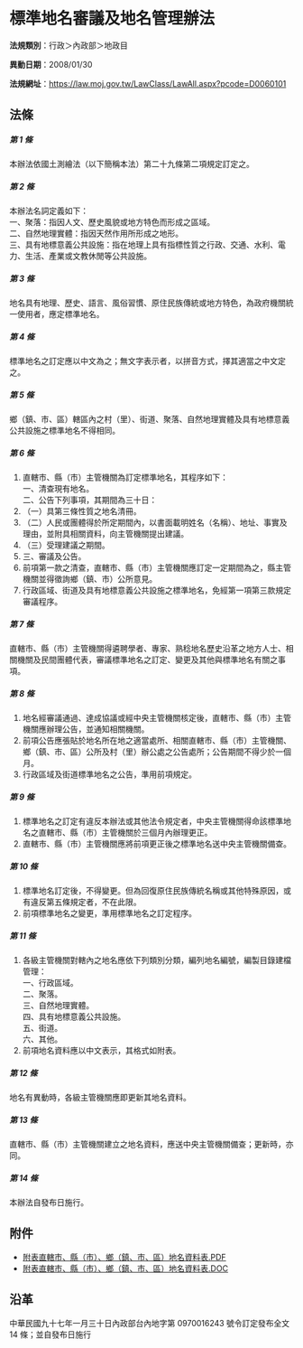 # 標準地名審議及地名管理辦法




**法規類別**：行政＞內政部＞地政目

**異動日期**：2008/01/30  

**法規網址**：https://law.moj.gov.tw/LawClass/LawAll.aspx?pcode=D0060101



## 法條
##### 第 1 條
本辦法依國土測繪法（以下簡稱本法）第二十九條第二項規定訂定之。

##### 第 2 條
本辦法名詞定義如下：  
一、聚落：指因人文、歷史風貌或地方特色而形成之區域。  
二、自然地理實體：指因天然作用所形成之地形。  
三、具有地標意義公共設施：指在地理上具有指標性質之行政、交通、水利、電力、生活、產業或文教休閒等公共設施。

##### 第 3 條
地名具有地理、歷史、語言、風俗習慣、原住民族傳統或地方特色，為政府機關統一使用者，應定標準地名。

##### 第 4 條
標準地名之訂定應以中文為之；無文字表示者，以拼音方式，擇其適當之中文定之。

##### 第 5 條
鄉（鎮、市、區）轄區內之村（里）、街道、聚落、自然地理實體及具有地標意義公共設施之標準地名不得相同。

##### 第 6 條
1. 直轄市、縣（市）主管機關為訂定標準地名，其程序如下：  
一、清查現有地名。  
二、公告下列事項，其期間為三十日：
1. （一）具第三條性質之地名清冊。
1. （二）人民或團體得於所定期間內，以書面載明姓名（名稱）、地址、事實及理由，並附具相關資料，向主管機關提出建議。
1. （三）受理建議之期間。
1. 三、審議及公告。
1. 前項第一款之清查，直轄市、縣（市）主管機關應訂定一定期間為之，縣主管機關並得徵詢鄉（鎮、市）公所意見。
1. 行政區域、街道及具有地標意義公共設施之標準地名，免經第一項第三款規定審議程序。

##### 第 7 條
直轄市、縣（市）主管機關得遴聘學者、專家、熟稔地名歷史沿革之地方人士、相關機關及民間團體代表，審議標準地名之訂定、變更及其他與標準地名有關之事項。

##### 第 8 條
1. 地名經審議通過、達成協議或經中央主管機關核定後，直轄市、縣（市）主管機關應辦理公告，並通知相關機關。
1. 前項公告應張貼於地名所在地之適當處所、相關直轄市、縣（市）主管機關、鄉（鎮、市、區）公所及村（里）辦公處之公告處所；公告期間不得少於一個月。
1. 行政區域及街道標準地名之公告，準用前項規定。

##### 第 9 條
1. 標準地名之訂定有違反本辦法或其他法令規定者，中央主管機關得命該標準地名之直轄市、縣（市）主管機關於三個月內辦理更正。
1. 直轄市、縣（市）主管機關應將前項更正後之標準地名送中央主管機關備查。

##### 第 10 條
1. 標準地名訂定後，不得變更。但為回復原住民族傳統名稱或其他特殊原因，或有違反第五條規定者，不在此限。
1. 前項標準地名之變更，準用標準地名之訂定程序。

##### 第 11 條
1. 各級主管機關對轄內之地名應依下列類別分類，編列地名編號，編製目錄建檔管理：  
一、行政區域。  
二、聚落。  
三、自然地理實體。  
四、具有地標意義公共設施。  
五、街道。  
六、其他。
1. 前項地名資料應以中文表示，其格式如附表。

##### 第 12 條
地名有異動時，各級主管機關應即更新其地名資料。

##### 第 13 條
直轄市、縣（市）主管機關建立之地名資料，應送中央主管機關備查；更新時，亦同。

##### 第 14 條
本辦法自發布日施行。
## 附件
* [附表直轄市、縣（市）、鄉（鎮、市、區）地名資料表.PDF](https://law.moj.gov.tw/LawClass/LawGetFile.ashx?FileId=0000234268)
* [附表直轄市、縣（市）、鄉（鎮、市、區）地名資料表.DOC](https://law.moj.gov.tw/LawClass/LawGetFile.ashx?FileId=0000051707)
## 沿革
中華民國九十七年一月三十日內政部台內地字第 0970016243 號令訂定發布全文 14 條；並自發布日施行                                
